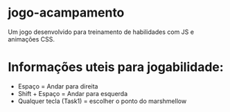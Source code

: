 # jogo-acampamento
Um jogo desenvolvido para treinamento de habilidades com JS e animações CSS.

# Informações uteis para jogabilidade:
- Espaço = Andar para direita
- Shift + Espaço = Andar para esquerda
- Qualquer tecla (Task1) = escolher o ponto do marshmellow
